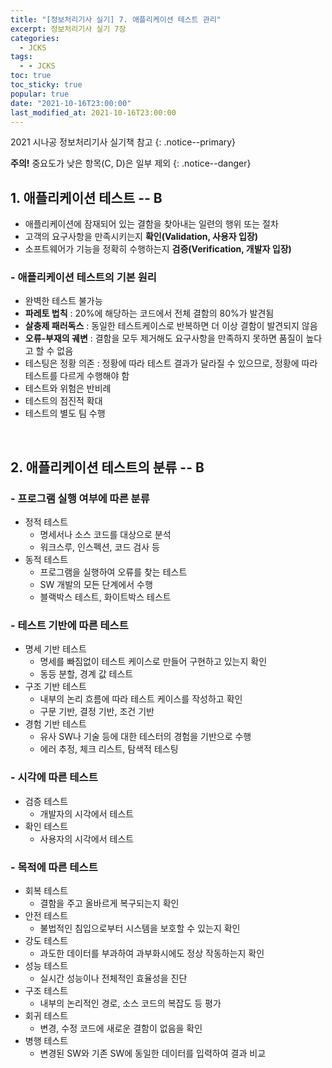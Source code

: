 ```yaml
---
title: "[정보처리기사 실기] 7. 애플리케이션 테스트 관리"
excerpt: 정보처리기사 실기 7장
categories:
  - JCKS
tags:
  - - JCKS
toc: true
toc_sticky: true
popular: true
date: "2021-10-16T23:00:00"
last_modified_at: 2021-10-16T23:00:00
---
```


2021 시나공 정보처리기사 실기책 참고
{: .notice--primary}

**주의!** 중요도가 낮은 항목(C, D)은 일부 제외
{: .notice--danger}

## 1. 애플리케이션 테스트 -- B

- 애플리케이션에 잠재되어 있는 결함을 찾아내는 일련의 행위 또는 절차
- 고객의 요구사항을 만족시키는지 **확인(Validation, 사용자 입장)**
- 소프트웨어가 기능을 정확히 수행하는지 **검증(Verification, 개발자 입장)**

### - 애플리케이션 테스트의 기본 원리

- 완벽한 테스트 불가능
- **파레토 법칙** : 20%에 해당하는 코드에서 전체 결함의 80%가 발견됨
- **살충제 패러독스** : 동일한 테스트케이스로 반복하면 더 이상 결함이 발견되지 않음
- **오류-부재의 궤변** : 결함을 모두 제거해도 요구사항을 만족하지 못하면 품질이 높다고 할 수 없음
- 테스팅은 정황 의존 : 정황에 따라 테스트 결과가 달라질 수 있으므로, 정황에 따라 테스트를 다르게 수행해야 함
- 테스트와 위험은 반비례
- 테스트의 점진적 확대
- 테스트의 별도 팀 수행

<br>

## 2. 애플리케이션 테스트의 분류 -- B

### - 프로그램 실행 여부에 따른 분류

- 정적 테스트
  - 명세서나 소스 코드를 대상으로 분석
  - 워크스루, 인스펙션, 코드 검사 등
- 동적 테스트
  - 프로그램을 실행하여 오류를 찾는 테스트
  - SW 개발의 모든 단계에서 수행
  - 블랙박스 테스트, 화이트박스 테스트

### - 테스트 기반에 따른 테스트

- 명세 기반 테스트
  - 명세를 빠짐없이 테스트 케이스로 만들어 구현하고 있는지 확인
  - 동등 분할, 경계 값 테스트
- 구조 기반 테스트
  - 내부의 논리 흐름에 따라 테스트 케이스를 작성하고 확인
  - 구문 기반, 결정 기반, 조건 기반
- 경험 기반 테스트
  - 유사 SW나 기술 등에 대한 테스터의 경험을 기반으로 수행
  - 에러 추정, 체크 리스트, 탐색적 테스팅

### - 시각에 따른 테스트

- 검증 테스트
  - 개발자의 시각에서 테스트
- 확인 테스트
  - 사용자의 시각에서 테스트

### - 목적에 따른 테스트

- 회복 테스트
  - 결함을 주고 올바르게 복구되는지 확인
- 안전 테스트
  - 불법적인 침입으로부터 시스템을 보호할 수 있는지 확인
- 강도 테스트
  - 과도한 데이터를 부과하여 과부화시에도 정상 작동하는지 확인
- 성능 테스트
  - 실시간 성능이나 전체적인 효율성을 진단
- 구조 테스트
  - 내부의 논리적인 경로, 소스 코드의 복잡도 등 평가
- 회귀 테스트
  - 변경, 수정 코드에 새로운 결함이 없음을 확인
- 병행 테스트
  - 변경된 SW와 기존 SW에 동일한 데이터를 입력하여 결과 비교

<br>
